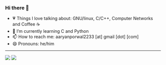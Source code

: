 ### Hi there 👋

- 💗 Things I love talking about: GNU/linux, C/C++, Computer Networks and Coffee ☕️
- 🌱 I’m currently learning C and Python
- 📫 How to reach me: aaryanporwal2233 [at] gmail [dot] [com]
- 😄 Pronouns: he/him

<hr>
<img src="https://komarev.com/ghpvc/?username=aaryanporwal&color=ff69b4&label=Profile+views+today" />  
<img src="https://github-readme-stats.vercel.app/api?username=aaryanporwal&count_private=true&show_icons=true&title_color=0c45ff&text_color=000&icon_color=0c45ff&include_all_commits=true" />
<!-- - 👯 I’m looking to collaborate on ... 
- 🤔 I’m looking for help with ...
- 💬 Ask me about ... -->
<!-- - 🔭 I’m currently working on ...-->
<!-- - ⚡ Fun fact: ...-->
